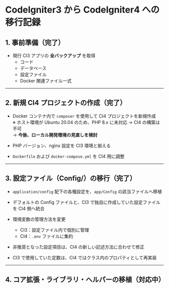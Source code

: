 # CodeIgniter3 から CodeIgniter4 への移行記録

## 1. 事前準備（完了）
- 現行 CI3 アプリの **全バックアップ** を取得  
  - コード
  - データベース
  - 設定ファイル
  - Docker 関連ファイル一式

---

## 2. 新規 CI4 プロジェクトの作成（完了）
- Docker コンテナ内で `composer` を使用して CI4 プロジェクトを新規作成  
  ※ ホスト環境が Ubuntu 20.04 のため、PHP 8.x に未対応 → CI4 の構築は不可  
  → **今後、ローカル開発環境の見直しを検討**

- PHP バージョン、nginx 設定を CI3 環境と揃える

- `Dockerfile` および `docker-compose.yml` を CI4 用に調整

---

## 3. 設定ファイル（Config/）の移行（完了）
- `application/config` 配下の各種設定を、`app/Config` の該当ファイルへ移植

- デフォルトの Config ファイルと、CI3 で独自に作成していた設定ファイルを CI4 側へ統合

- 環境変数の管理方法を変更  
  - CI3：設定ファイル内で個別に管理  
  - CI4：`.env` ファイルに集約

- 非推奨となった設定項目は、CI4 の新しい記述方法に合わせて修正

- CI3 で使用していた定数は、CI4 ではクラス内のプロパティとして再実装

---
## 4. コア拡張・ライブラリ・ヘルパーの移植（対応中）

